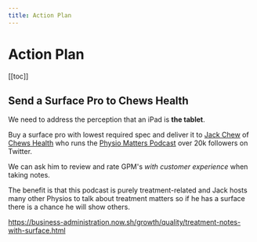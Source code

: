 ```yaml
---
title: Action Plan
---
```


# Action Plan

[[toc]]

## Send a Surface Pro to Chews Health

We need to address the perception that an iPad is **the tablet**.

Buy a surface pro with lowest required spec and deliver it to [Jack Chew](https://twitter.com/JackAChew) of
[Chews Health]() who runs the [Physio Matters Podcast](https://twitter.com/TPMPodcast) over 20k followers on Twitter.

We can ask him to review and rate GPM's _with customer experience_ when taking notes.

The benefit is that this podcast is purely treatment-related and Jack hosts many other Physios to talk about treatment matters so if he has a surface there is a chance he will show others.

https://business-administration.now.sh/growth/quality/treatment-notes-with-surface.html
